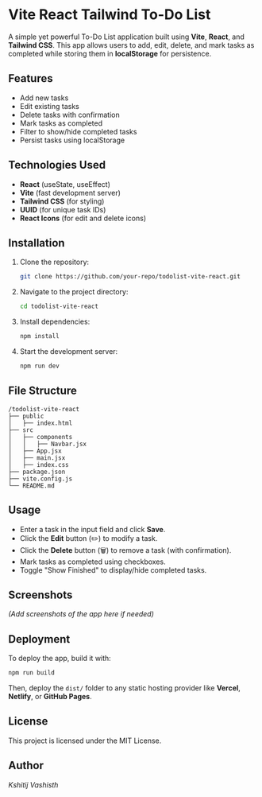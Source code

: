 # Vite React Tailwind To-Do List

A simple yet powerful To-Do List application built using **Vite**, **React**, and **Tailwind CSS**. This app allows users to add, edit, delete, and mark tasks as completed while storing them in **localStorage** for persistence.

## Features
- Add new tasks
- Edit existing tasks
- Delete tasks with confirmation
- Mark tasks as completed
- Filter to show/hide completed tasks
- Persist tasks using localStorage

## Technologies Used
- **React** (useState, useEffect)
- **Vite** (fast development server)
- **Tailwind CSS** (for styling)
- **UUID** (for unique task IDs)
- **React Icons** (for edit and delete icons)

## Installation

1. Clone the repository:
   ```bash
   git clone https://github.com/your-repo/todolist-vite-react.git
   ```

2. Navigate to the project directory:
   ```bash
   cd todolist-vite-react
   ```

3. Install dependencies:
   ```bash
   npm install
   ```

4. Start the development server:
   ```bash
   npm run dev
   ```

## File Structure
```
/todolist-vite-react
├── public
│   ├── index.html
├── src
│   ├── components
│   │   ├── Navbar.jsx
│   ├── App.jsx
│   ├── main.jsx
│   ├── index.css
├── package.json
├── vite.config.js
└── README.md
```

## Usage
- Enter a task in the input field and click **Save**.
- Click the **Edit** button (✏️) to modify a task.
- Click the **Delete** button (🗑️) to remove a task (with confirmation).
- Mark tasks as completed using checkboxes.
- Toggle "Show Finished" to display/hide completed tasks.

## Screenshots
*(Add screenshots of the app here if needed)*

## Deployment
To deploy the app, build it with:
```bash
npm run build
```
Then, deploy the `dist/` folder to any static hosting provider like **Vercel**, **Netlify**, or **GitHub Pages**.

## License
This project is licensed under the MIT License.

## Author
*Kshitij Vashisth*

